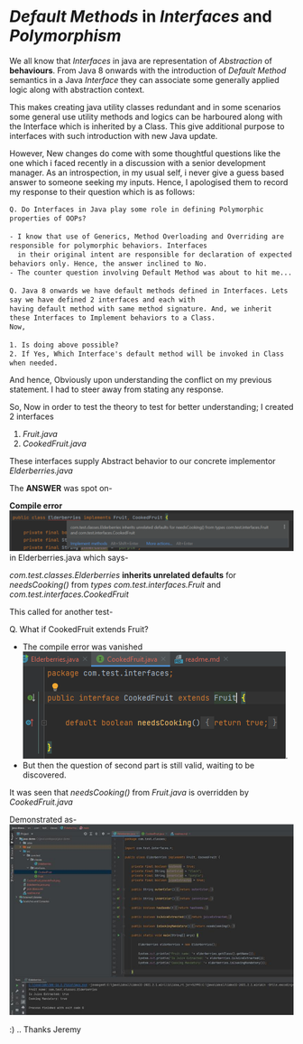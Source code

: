 # _Default Methods_ in _Interfaces_ and _Polymorphism_

We all know that _Interfaces_ in java are representation of _Abstraction_ of **behaviours**.
From Java 8 onwards with the introduction of _Default Method_ semantics in a Java _Interface_ they can associate some
generally applied logic along with abstraction context.

This makes creating java utility classes redundant and in some scenarios some general use utility methods and logics can
be harboured along with the Interface which is inherited by a Class. This give additional purpose to interfaces with
such introduction with new Java update.

However, New changes do come with some thoughtful questions like the one which i faced recently in a discussion with a
senior development manager. As an introspection, in my usual self, i never give a guess based answer to someone seeking
my inputs. Hence, I apologised them to record my response to their question which is as follows:

```
Q. Do Interfaces in Java play some role in defining Polymorphic properties of OOPs?

- I know that use of Generics, Method Overloading and Overriding are responsible for polymorphic behaviors. Interfaces
  in their original intent are responsible for declaration of expected behaviors only. Hence, the answer inclined to No.
- The counter question involving Default Method was about to hit me...

Q. Java 8 onwards we have default methods defined in Interfaces. Lets say we have defined 2 interfaces and each with
having default method with same method signature. And, we inherit these Interfaces to Implement behaviors to a Class.
Now,

1. Is doing above possible?
2. If Yes, Which Interface's default method will be invoked in Class when needed.
```
And hence, Obviously upon understanding the conflict on my previous statement. I had to steer away from stating any
response.

So, Now in order to test the theory to test for better understanding; I created 2 interfaces

1. _Fruit.java_
2. _CookedFruit.java_

These interfaces supply Abstract behavior to our concrete implementor _Elderberries.java_

The **ANSWER** was spot on-

**Compile error**
![](./Elderberries.java.png) in Elderberries.java which says-

_com.test.classes.Elderberries_ **inherits unrelated defaults** for _needsCooking()_ from _types
com.test.interfaces.Fruit_ and _com.test.interfaces.CookedFruit_

This called for another test-

Q. What if CookedFruit extends Fruit?

- The compile error was vanished 
![](./CookedFruit_extendsFruit.png).
- But then the question of second part is still valid, waiting to be discovered.

It was seen that _needsCooking()_ from _Fruit.java_ is overridden by _CookedFruit.java_

Demonstrated as-
![](./CookedFruit_defaultMethodInvoked.png)

:) .. Thanks Jeremy